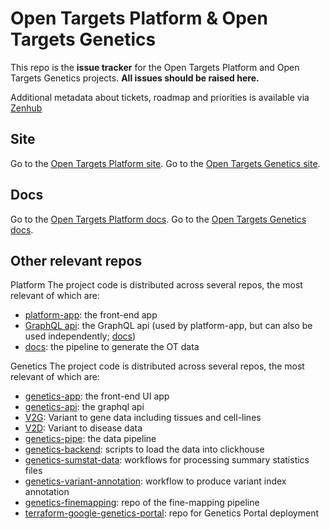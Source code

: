 # Open Targets Platform & Open Targets Genetics
This repo is the **issue tracker** for the Open Targets Platform and Open Targets Genetics projects. **All issues should be raised here.**

Additional metadata about tickets, roadmap and priorities is available via [Zenhub](https://www.zenhub.com)

## Site
Go to the [Open Targets Platform site](https://platform.opentargets.org/).
Go to the [Open Targets Genetics site](https://genetics.opentargets.org/).

## Docs
Go to the [Open Targets Platform docs](https://platform-docs.opentargets.org/).
Go to the [Open Targets Genetics docs](https://genetics-docs.opentargets.org/).

## Other relevant repos
Platform
The project code is distributed across several repos, the most relevant of which are:
* [platform-app](https://github.com/opentargets/platform-app): the front-end app
* [GraphQL api](https://github.com/opentargets/platform-api-beta): the GraphQL api (used by platform-app, but can also be used independently; [docs](https://platform-docs.opentargets.org/data-access/graphql-api))
* [docs](https://platform-docs.opentargets.org/infrastructure): the pipeline to generate the OT data

Genetics
The project code is distributed across several repos, the most relevant of which are:
* [genetics-app](https://github.com/opentargets/genetics-app): the front-end UI app
* [genetics-api](https://github.com/opentargets/genetics-api): the graphql api
* [V2G](https://github.com/opentargets/g2v_data): Variant to gene data including tissues and cell-lines
* [V2D](https://github.com/opentargets/v2d_data): Variant to disease data
* [genetics-pipe](https://github.com/opentargets/genetics-pipe): the data pipeline
* [genetics-backend](https://github.com/opentargets/genetics-backend): scripts to load the data into clickhouse
* [genetics-sumstat-data](https://github.com/opentargets/genetics-sumstat-data): workflows for processing summary statistics files
* [genetics-variant-annotation](https://github.com/opentargets/genetics-variant-annotation): workflow to produce variant index annotation
* [genetics-finemapping](https://github.com/opentargets/genetics-finemapping): repo of the fine-mapping pipeline
* [terraform-google-genetics-portal](https://github.com/opentargets/terraform-google-genetics-portal): repo for Genetics Portal deployment
